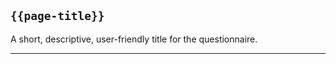 ## <code>{{page-title}}</code>

A short, descriptive, user-friendly title for the questionnaire.

---

